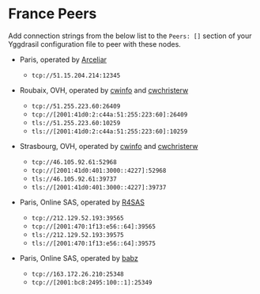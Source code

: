 # France Peers

Add connection strings from the below list to the `Peers: []` section of your
Yggdrasil configuration file to peer with these nodes.

* Paris, operated by [Arceliar](https://github.com/Arceliar)
  * `tcp://51.15.204.214:12345`

* Roubaix, OVH, operated by [cwinfo](https://cwinfo.net) and [cwchristerw](https://christerwaren.fi)
  * `tcp://51.255.223.60:26409`
  * `tcp://[2001:41d0:2:c44a:51:255:223:60]:26409`
  * `tls://51.255.223.60:10259`
  * `tls://[2001:41d0:2:c44a:51:255:223:60]:10259`

* Strasbourg, OVH, operated by [cwinfo](https://cwinfo.net) and [cwchristerw](https://christerwaren.fi)
  * `tcp://46.105.92.61:52968`
  * `tcp://[2001:41d0:401:3000::4227]:52968`
  * `tls://46.105.92.61:39737`
  * `tls://[2001:41d0:401:3000::4227]:39737`

* Paris, Online SAS, operated by [R4SAS](https://github.com/r4sas)
  * `tcp://212.129.52.193:39565`
  * `tcp://[2001:470:1f13:e56::64]:39565`
  * `tls://212.129.52.193:39575`
  * `tls://[2001:470:1f13:e56::64]:39575`

* Paris, Online SAS, operated by [babz](https://tfnux.org)
  * `tcp://163.172.26.210:25348`
  * `tcp://[2001:bc8:2495:100::1]:25349`
